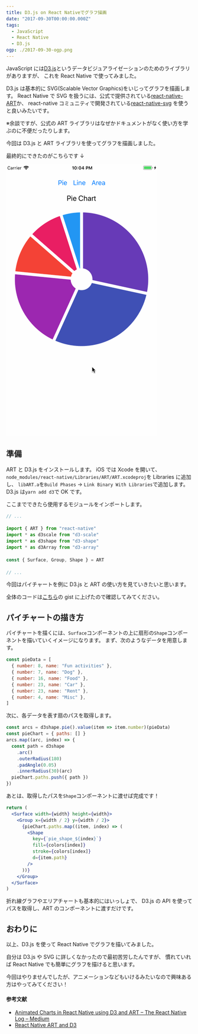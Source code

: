 ```yaml
---
title: D3.js on React Nativeでグラフ描画
date: "2017-09-30T00:00:00.000Z"
tags:
  - JavaScript
  - React Native
  - D3.js
ogp: ./2017-09-30-ogp.png
---
```


JavaScript には[D3.js](https://d3js.org/)というデータビジュアライゼーションのためのライブラリがありますが、
これを React Native で使ってみました。

D3.js は基本的に SVG(Scalable Vector Graphics)をいじってグラフを描画します。
React Native で SVG を扱うには、公式で提供されている[react-native-ART](https://github.com/facebook/react-native/tree/master/Libraries/ART)か、
react-native コミュニティで開発されている[react-native-svg](https://github.com/react-native-community/react-native-svg)
を使うと良いみたいです。

※余談ですが、公式の ART ライブラリはなぜかドキュメントがなく使い方を学ぶのに不便だったりします。

今回は D3.js と ART ライブラリを使ってグラフを描画しました。

最終的にできたのがこちらです ↓

![screenshot](./2017-09-30-screenshot.gif)

## **準備**

ART と D3.js をインストールします。
iOS では Xcode を開いて、`node_modules/react-native/Libraries/ART/ART.xcodeproj`を Libraries に追加し、
`libART.a`を`Build Phases` -> `Link Binary With Libraries`で追加します。
D3.js は`yarn add d3`で OK です。

ここまでできたら使用するモジュールをインポートします。

```js
// ...

import { ART } from "react-native"
import * as d3scale from "d3-scale"
import * as d3shape from "d3-shape"
import * as d3Array from "d3-array"

const { Surface, Group, Shape } = ART

// ...
```

今回はパイチャートを例に D3.js と ART の使い方を見ていきたいと思います。

全体のコードは[こちら](https://gist.github.com/saitoxu/674fa7d75d729e37319715b5bcc00ff8)の gist に上げたので確認してみてください。

## **パイチャートの描き方**

パイチャートを描くには、`Surface`コンポーネントの上に扇形の`Shape`コンポーネントを描いていくイメージになります。
まず、次のようなデータを用意します。

```js
const pieData = [
  { number: 8, name: "Fun activities" },
  { number: 7, name: "Dog" },
  { number: 16, name: "Food" },
  { number: 23, name: "Car" },
  { number: 23, name: "Rent" },
  { number: 4, name: "Misc" },
]
```

次に、各データを表す扇のパスを取得します。

```js
const arcs = d3shape.pie().value(item => item.number)(pieData)
const pieChart = { paths: [] }
arcs.map((arc, index) => {
  const path = d3shape
    .arc()
    .outerRadius(180)
    .padAngle(0.05)
    .innerRadius(30)(arc)
  pieChart.paths.push({ path })
})
```

あとは、取得したパスを`Shape`コンポーネントに渡せば完成です！

```jsx
return (
  <Surface width={width} height={width}>
    <Group x={width / 2} y={width / 2}>
      {pieChart.paths.map((item, index) => (
        <Shape
          key={`pie_shape_${index}`}
          fill={colors[index]}
          stroke={colors[index]}
          d={item.path}
        />
      ))}
    </Group>
  </Surface>
)
```

折れ線グラフやエリアチャートも基本的にはいっしょで、
D3.js の API を使ってパスを取得し、ART のコンポーネントに渡すだけです。

## **おわりに**

以上、D3.js を使って React Native でグラフを描いてみました。

自分は D3.js や SVG に詳しくなかったので最初苦労したんですが、
慣れていれば React Native でも簡単にグラフを描けると思います。

今回はやりませんでしたが、アニメーションなどもいけるみたいなので興味ある方はやってみてください！

#### **参考文献**

- [Animated Charts in React Native using D3 and ART – The React Native Log – Medium](https://medium.com/the-react-native-log/animated-charts-in-react-native-using-d3-and-art-21cd9ccf6c58)
- [React Native ART and D3](http://hswolff.com/blog/react-native-art-and-d3/)
